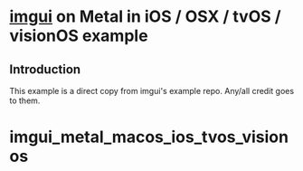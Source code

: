 # [imgui](https://github.com/ocornut/imgui) on Metal in iOS / OSX / tvOS / visionOS example

## Introduction

This example is a direct copy from imgui's example repo. Any/all credit goes to them.


# imgui_metal_macos_ios_tvos_visionos
